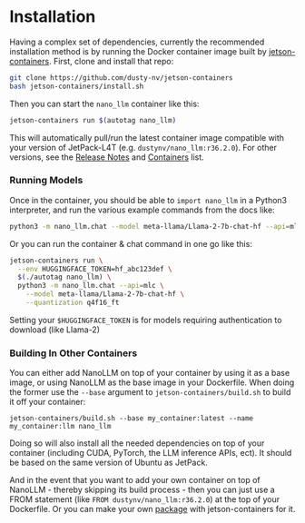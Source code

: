# Installation

Having a complex set of dependencies, currently the recommended installation method is by running the Docker container image built by [jetson-containers](https://github.com/dusty-nv/jetson-containers).  First, clone and install that repo:

```bash
git clone https://github.com/dusty-nv/jetson-containers
bash jetson-containers/install.sh
```

Then you can start the `nano_llm` container like this:

```bash
jetson-containers run $(autotag nano_llm)
```

This will automatically pull/run the latest container image compatible with your version of JetPack-L4T (e.g. `dustynv/nano_llm:r36.2.0`).  For other versions, see the [Release Notes](releases.md) and [Containers](index.rst#containers) list.

### Running Models

Once in the container, you should be able to `import nano_llm` in a Python3 interpreter, and run the various example commands from the docs like:

```bash
python3 -m nano_llm.chat --model meta-llama/Llama-2-7b-chat-hf --api=mlc --quantization q4f16_ft
```

Or you can run the container & chat command in one go like this:

```bash
jetson-containers run \
  --env HUGGINGFACE_TOKEN=hf_abc123def \
  $(./autotag nano_llm) \
  python3 -m nano_llm.chat --api=mlc \
    --model meta-llama/Llama-2-7b-chat-hf \
    --quantization q4f16_ft
```

Setting your `$HUGGINGFACE_TOKEN` is for models requiring authentication to download (like Llama-2)

### Building In Other Containers

You can either add NanoLLM on top of your container by using it as a base image, or using NanoLLM as the base image in your Dockerfile.  When doing the former use the `--base` argument to `jetson-containers/build.sh` to build it off your container:

```
jetson-containers/build.sh --base my_container:latest --name my_container:llm nano_llm
```

Doing so will also install all the needed dependencies on top of your container (including CUDA, PyTorch, the LLM inference APIs, ect).  It should be based on the same version of Ubuntu as JetPack.  

And in the event that you want to add your own container on top of NanoLLM - thereby skipping its build process - then you can just use a FROM statement (like `FROM dustynv/nano_llm:r36.2.0`) at the top of your Dockerfile.  Or you can make your own [package](https://github.com/dusty-nv/jetson-containers/blob/master/docs/packages.md) with jetson-containers for it. 
